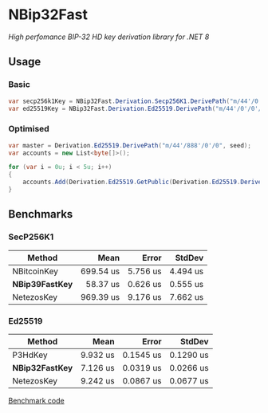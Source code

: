 # NBip32Fast
*High perfomance BIP-32 HD key derivation library for .NET 8*

## Usage
### Basic
```cs
var secp256k1Key = NBip32Fast.Derivation.Secp256K1.DerivePath("m/44'/0'/0'/0/0", seed).Key;
var ed25519Key = NBip32Fast.Derivation.Ed25519.DerivePath("m/44'/0'/0'/0'/0'", seed).Key;
```

### Optimised
```cs
var master = Derivation.Ed25519.DerivePath("m/44'/888'/0'/0", seed);
var accounts = new List<byte[]>();

for (var i = 0u; i < 5u; i++)
{
    accounts.Add(Derivation.Ed25519.GetPublic(Derivation.Ed25519.Derive(master, new KeyPathElement(i, true)).Key));
}
```

## Benchmarks
### SecP256K1
| Method        | Mean      | Error    | StdDev   |
|-------------- |----------:|---------:|---------:|
| NBitcoinKey   | 699.54 us | 5.756 us | 4.494 us |
| **NBip39FastKey** |  58.37 us | 0.626 us | 0.555 us |
| NetezosKey    | 969.39 us | 9.176 us | 7.662 us |

### Ed25519
| Method                  | Mean     | Error     | StdDev    |
|------------------------ |---------:|----------:|----------:|
| P3HdKey                 | 9.932 us | 0.1545 us | 0.1290 us |
| **NBip32FastKey**       | 7.126 us | 0.0319 us | 0.0266 us |
| NetezosKey              | 9.242 us | 0.0867 us | 0.0677 us |

[Benchmark code](https://github.com/kzorin52/NBip32Fast/blob/master/NBip32Fast.Benchmark/Program.cs)